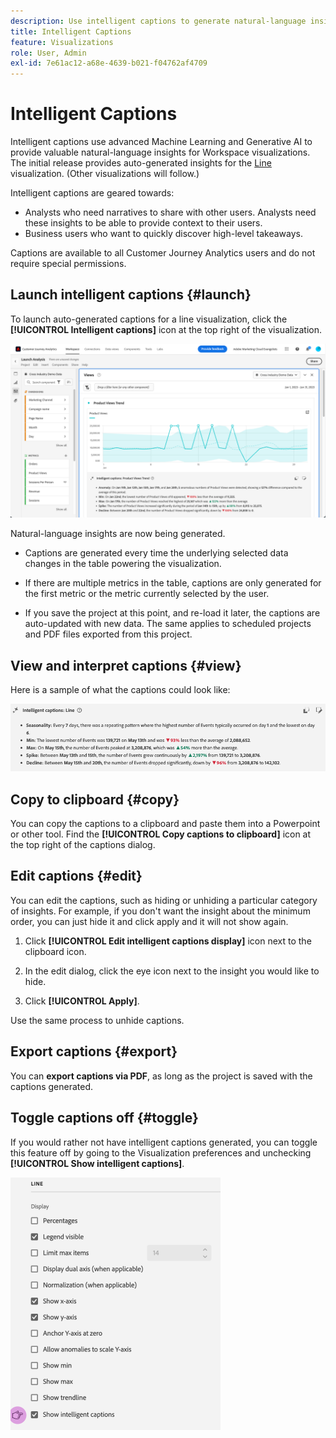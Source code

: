 ```yaml
---
description: Use intelligent captions to generate natural-language insights to quickly surface trends within visualizations.
title: Intelligent Captions
feature: Visualizations
role: User, Admin
exl-id: 7e61ac12-a68e-4639-b021-f04762af4709
---
```

# Intelligent Captions

Intelligent captions use advanced Machine Learning and Generative AI to provide valuable natural-language insights for Workspace visualizations. The initial release provides auto-generated insights for the [Line](line.md) visualization. (Other visualizations will follow.) 

Intelligent captions are geared towards:

* Analysts who need narratives to share with other users. Analysts need these insights to be able to provide context to their users.
* Business users who want to quickly discover high-level takeaways.

Captions are available to all Customer Journey Analytics users and do not require special permissions. 

## Launch intelligent captions {#launch}

To launch auto-generated captions for a line visualization, click the **[!UICONTROL Intelligent captions]** icon at the top right of the visualization.

![launch intelligent captions](assets/intell-caps-1.png)

Natural-language insights are now being generated. 

* Captions are generated every time the underlying selected data changes in the table powering the visualization. 

* If there are multiple metrics in the table, captions are only generated for the first metric or the metric currently selected by the user.

* If you save the project at this point, and re-load it later, the captions are auto-updated with new data. The same applies to scheduled projects and PDF files exported from this project.

## View and interpret captions {#view}

Here is a sample of what the captions could look like:

![Captions](assets/captions.png)

## Copy to clipboard {#copy}

You can copy the captions to a clipboard and paste them into a Powerpoint or other tool. Find the **[!UICONTROL Copy captions to clipboard]** icon at the top right of the captions dialog.

## Edit captions {#edit}

You can edit the captions, such as hiding or unhiding a particular category of insights. For example, if you don't want the insight about the minimum order, you can just hide it and click apply and it will not show again. 

1. Click **[!UICONTROL Edit intelligent captions display]** icon next to the clipboard icon.

1. In the edit dialog, click the eye icon next to the insight you would like to hide.

1. Click **[!UICONTROL Apply]**.

Use the same process to unhide captions.

## Export captions {#export}

You can **export captions via PDF**, as long as the project is saved with the captions generated.

## Toggle captions off {#toggle}

If you would rather not have intelligent captions generated, you can toggle this feature off by going to the Visualization preferences and unchecking **[!UICONTROL Show intelligent captions]**.

![caption settings](assets/toggle-captions.png)
